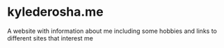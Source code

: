 # kylederosha.me
A website with information about me including some hobbies and links to different sites that interest me 
